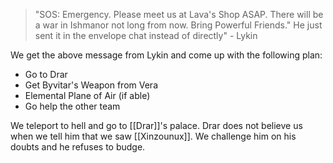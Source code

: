 >"SOS: Emergency. Please meet us at Lava's Shop ASAP. There will be a war in Ishmanor not long from now. Bring Powerful Friends." He just sent it in the envelope chat instead of directly" - Lykin

We get the above message from Lykin and come up with the following plan:
- Go to Drar
- Get Byvitar's Weapon from Vera
- Elemental Plane of Air (if able)
- Go help the other team

We teleport to hell and go to [[Drar]]'s palace. Drar does not believe us when we tell him that we saw [[Xinzounux]]. We challenge him on his doubts and he refuses to budge. 

